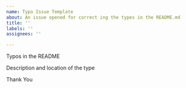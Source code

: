 ```yaml
---
name: Typo Issue Template
about: An issue opened for correct ing the types in the README.md
title: ''
labels: ''
assignees: ''

---
```


Typos in the README

Description and location of the type

Thank You
